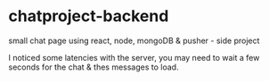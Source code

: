 # chatproject-backend
small chat page using react, node, mongoDB &amp; pusher - side project

I noticed some latencies with the server, you may need to wait a few seconds for the chat & thes messages to load. 
